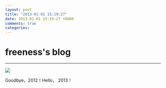 ```yaml
---
layout: post
title: "2013-01-01 15:19:27"
date: 2013-01-01 15:19:27 +0800
comments: true
categories: 
---
```


# freeness's blog

----------

![](http://okqmqrbgo.bkt.clouddn.com/201301011519271.jpg)

>
Goodbye，2012！Hello， 2013！